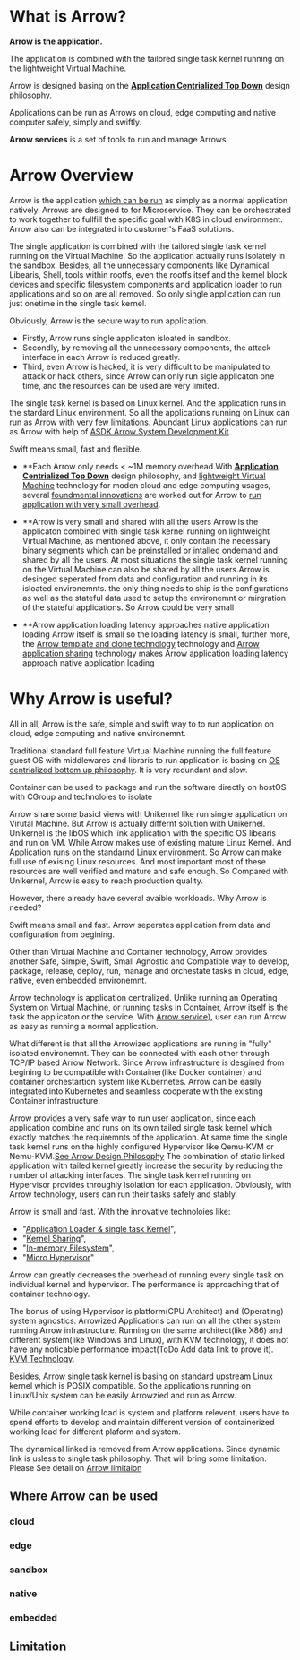 # What is Arrow?
**Arrow is the application.**

The application is combined with the tailored single task kernel running on the lightweight Virtual Machine.

Arrow is designed basing on the [**Application Centrialized Top Down**](/path/to/topdown) design philosophy.

Applications can be run as Arrows on cloud, edge computing and native computer safely, simply and swiftly.

**Arrow services** is a set of tools to run and manage Arrows


# Arrow Overview
Arrow is the application [which can be run](/path/to/example) as simply as a normal application natively. Arrows are designed to for Microservice. They can be orchestrated to work together to fullfill the specific goal with K8S in cloud environment. Arrow also can be integrated into customer's FaaS solutions.

The single application is combined with the tailored single task kernel running on the Virtual Machine. So the application actually runs isolately in the sandbox. Besides, all the unnecessary components like Dynamical Libearis, Shell, tools within rootfs, even the rootfs itsef and the kernel block devices and specific filesystem components and application loader to run applications and so on are all removed. So only single application can run just onetime in the single task kernel.

Obviously, Arrow is the secure way to run application.
- Firstly, Arrow runs single applicaton isloated in sandbox.
- Secondly, by removing all the unnecessary components, the attack interface in each Arrow is reduced greatly.
- Third, even Arrow is hacked, it is very difficult to be manipulated to attack or hack others, since Arrow can only run sigle applicaton one time, and the resources can be used are very limited.   

The single task kernel is based on Linux kernel. And the application runs in the stardard Linux environment. So all the applications running on Linux can run as Arrow with [very few limitations](/path/to/limitation). Abundant Linux applications can run as Arrow with help of [ASDK Arrow System Development Kit](/path/to/ASDK).

Swift means small, fast and flexible.

- **Each Arrow only needs < ~1M memory overhead
With [**Application Centrialized Top Down**](/path/to/topdown) design philosophy, and [lightweight Virtual Machine](/path/to/lightweithtVirtualMachine) technology for moden cloud and edge computing usages, several [foundmental innovations](/path/to/innovations) are worked out for Arrow to [run application with very small overhead](/path/to/overhead). 

- **Arrow is very small and shared with all the users
Arrow is the applicaton combined with single task kernel running on lightweight Virtual Machine, as mentioned above, it only contain the necessary binary segments which can be preinstalled or intalled ondemand and shared by all the users. At most situations the single task kernel running on the Virtual Machine can also be shared by all the users.Arrow is desinged seperated from data and configuration and running in its isloated environemnts. the only thing needs to ship is the configurations as well as the stateful data used to setup the environemnt or mirgration of the stateful applications. So Arrow could be very small

- **Arrow application loading latency approaches native application loading
Arrow itself is small so the loading latency is small, further more, the [Arrow template and clone technology](/path/to/AtemplateClone) technology and [Arrow application sharing](/path/toAshareing) technology makes Arrow application loading latency approach native application loading



# Why Arrow is useful?
All in all, Arrow is the safe, simple and swift way to to run application on cloud, edge computing and native environemnt. 

Traditional standard full feature Virtual Machine running the full feature guest OS with middlewares and libraris to run application is basing on [OS centrialized bottom up philosophy](/path/to/bottomUp). It is very redundant and slow.

Container can be used to package and run the software directly on hostOS with CGroup and technoloies to isolate

Arrow share some basicl views with Unikernel like run single application on Virutal Machine. But Arrow is actually differnt solution with Unikernel. Unikernel is the libOS which link application with the specific OS libearis and run on VM. While Arrow makes use of existing mature Linux Kernel. And Application runs on the standarnd Linux environment. So Arrow can make full use of exising Linux resources. And most important most of these resources are well verified and mature and safe enough. So Compared with Unikernel, Arrow is easy to reach production quality. 

However, there already have several avaible workloads. Why Arrow is needed?



Swift means small and fast. Arrow seperates application from data and configuration from begining. 

Other than Virtual Machine and Container technology, Arrow provides another Safe, Simple, Swift, Small Agnostic and Compatible  way to develop, package, release, deploy, run, manage and orchestate tasks in cloud, edge, native, even embedded environemnt.

Arrow technology is application centralized. Unlike running an Operating System on Virtual Machine, or running tasks in Container, Arrow itself is the task the applicaton or the service. With [Arrow service)](/path/to/Arrow_Infrastructure), user can run Arrow as easy as running a normal application.

What different is that all the Arrowized applications are runing in "fully" isolated environemnt. They can be connected with each other through TCP/IP based Arrow Network. Since Arrow infrastructure is desgined from begining to be compatible with Container(like Docker container) and container orchestartion system like Kubernetes. Arrow can be easily integrated into Kubernetes and seamless cooperate with the existing Container infrastructure.

Arrow provides a very safe way to run user application, since each application combine and runs on its own tailed single task kernel which exactly matches the requiremnts of the application. At same time the single task kernel runs on the highly configured Hypervisor like Qemu-KVM or Nemu-KVM.[See Arrow Design Philosophy](/path/to/Arrow_Philosophy) The combination of static linked application with tailed kernel greatly increase the security by reducing the number of attacking interfaces. The single task kernel running on Hypervisor provides throughly isolation for each application. Obviously, with Arrow technology, users can run their tasks safely and stably. 

Arrow is small and fast. With the innovative technoloies like:

- "[Application Loader & single task Kernel](/path/to/Arrow_Application_Loader_Single_Task_Kernel)", 
- "[Kernel Sharing](/path/to/Arrow_Kernel_Sharing)",
- "[In-memory Filesystem](/path/to/Arrow_In_memory_Filesystem)",
- "[Micro Hypervisor](https://github.com/Walnux/Arrow_Documents/blob/master/hypervisor/MicroHypervisor.md)"


Arrow can greatly decreases the overhead of running every single task on individual kernel and hypervisor. The performance is approaching that of container technology.

The bonus of using Hypervisor is platform(CPU Architect) and (Operating) system agnostics. Arrowized Applications can run on all the other system running Arrow infrastructure. Running on the same architect(like X86) and different system(like Windows and Linux), with KVM technology, it does not have any noticable performance impact(ToDo Add data link to prove it). [KVM Technology](https://www.linux-kvm.org/page/Main_Page).     

Besides, Arrow single task kernel is basing on standard upstream Linux kernel which is POSIX compatible. So the applications running on Linux/Unix system can be easily Arrowzied and run as Arrow.

While container working load is system and platform relevent, users have to spend efforts to develop and maintain different version of containerized working load for different plaform and system.

The dynamical linked is removed from Arrow applications. Since dynamic link is usless to single task philosophy. That will bring some limitation. Please See detail on [Arrow limitaion](/path/to/Arrow_Limitation)

## Where Arrow can be used
### cloud
### edge
### sandbox
### native
### embedded

## Limitation
